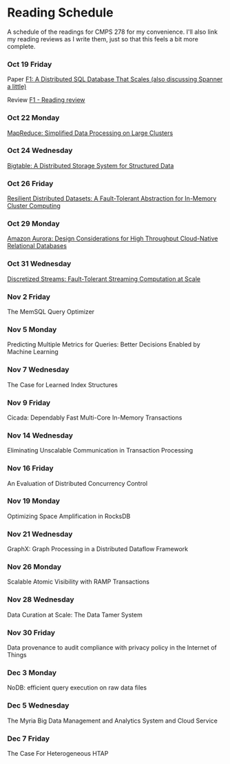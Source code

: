 # Reading Schedule

A schedule of the readings for CMPS 278 for my convenience. I'll also link my reading reviews as I write them, just so that this feels a bit more complete.

### Oct 19 Friday
Paper
    [F1: A Distributed SQL Database That Scales (also discussing Spanner a little)](https://static.googleusercontent.com/media/research.google.com/en//pubs/archive/41344.pdf)

Review
    [F1 - Reading review](https://github.com/Drin/blog/blob/master/posts/by-date/2018-10-18.md)

### Oct 22 Monday
[MapReduce: Simplified Data Processing on Large Clusters](https://static.googleusercontent.com/media/research.google.com/en//archive/mapreduce-osdi04.pdf)

### Oct 24 Wednesday
[Bigtable: A Distributed Storage System for Structured Data](https://static.googleusercontent.com/media/research.google.com/en//archive/bigtable-osdi06.pdf)

### Oct 26 Friday
[Resilient Distributed Datasets: A Fault-Tolerant Abstraction for In-Memory Cluster Computing](https://www.usenix.org/system/files/conference/nsdi12/nsdi12-final138.pdf)

### Oct 29 Monday
[Amazon Aurora: Design Considerations for High Throughput Cloud-Native Relational Databases](https://www.allthingsdistributed.com/files/p1041-verbitski.pdf)

### Oct 31 Wednesday
[Discretized Streams: Fault-Tolerant Streaming Computation at Scale](https://people.csail.mit.edu/matei/papers/2013/sosp_spark_streaming.pdf)

### Nov 2 Friday
The MemSQL Query Optimizer

### Nov 5 Monday
Predicting Multiple Metrics for Queries: Better Decisions Enabled by Machine Learning

### Nov 7 Wednesday
The Case for Learned Index Structures

### Nov 9 Friday
Cicada: Dependably Fast Multi-Core In-Memory Transactions

### Nov 14 Wednesday
Eliminating Unscalable Communication in Transaction Processing

### Nov 16 Friday
An Evaluation of Distributed Concurrency Control

### Nov 19 Monday
Optimizing Space Amplification in RocksDB

### Nov 21 Wednesday
GraphX: Graph Processing in a Distributed Dataflow Framework

### Nov 26 Monday
Scalable Atomic Visibility with RAMP Transactions

### Nov 28 Wednesday
Data Curation at Scale: The Data Tamer System

### Nov 30 Friday
Data provenance to audit compliance with privacy policy in the Internet of Things

### Dec 3 Monday
NoDB: efficient query execution on raw data files

### Dec 5 Wednesday
The Myria Big Data Management and Analytics System and Cloud Service

### Dec 7 Friday
The Case For Heterogeneous HTAP
